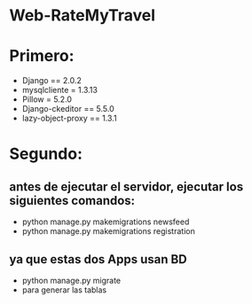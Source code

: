 # Web-RateMyTravel
# Primero:
- Django == 2.0.2
- mysqlcliente = 1.3.13
- Pillow = 5.2.0
- Django-ckeditor == 5.5.0
- lazy-object-proxy == 1.3.1

# Segundo:
## antes de ejecutar el servidor, ejecutar los siguientes comandos:
- python manage.py makemigrations newsfeed
- python manage.py makemigrations registration
## ya que estas dos Apps usan BD
- python manage.py migrate
- para generar las tablas